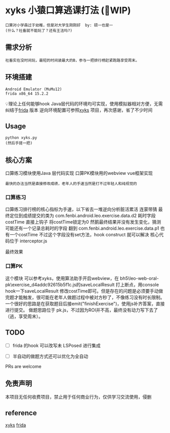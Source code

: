 # xyks 小猿口算逃课打法 (🚧WIP)

```
口算对小学森过于幼稚，但是对大学生刚刚好  by: 硕一也是一
(什么？社畜就不能玩了？还有王法吗?)
```
## 需求分析
```
社畜实在没时间玩，最短的时间装最大的B，参与一把排行榜赶紧跑路享受周末。
```

## 环境搭建
```
Android Emulator (MuMu12)
frida x86_64 15.2.2
```
💡理论上任何能够hook Java层代码的环境均可实现，使用模拟器相对方便，无需纠结于[frida](https://github.com/frida/frida) 版本
逆向环境配置可参照[xyks](https://github.com/xmexg/xyks) 项目，再次感谢，省了不少时间

## Usage
```
python xyks.py
(然后手搓一把)
```

## 核心方案
口算练习模块使用Java 层代码实现
口算PK模块用的webview vue框架实现

```
最快的办法当然是直接修改成绩，老年人的手速当然是打不过年轻人和纯视觉的
```

### 口算练习
口算练习排行榜的核心指标为手速，以下省去一堆逆向分析脏活累活
连蒙带猜 
最终定位到成绩提交的类为 com.fenbi.android.leo.exercise.data.d2
耗时字段 costTime
直接上钩子 将costTime锁定为0
然鹅最终结果并没有发生变化，猜测可能还有一个记录总耗时的字段
翻到 com.fenbi.android.leo.exercise.data.p1 也有一个costTime
不过这个字段没有set方法，hook construct 就可以解决
核心代码位于 interceptor.js

最终效果

### 口算PK
这个模块 可以参考xyks，使用算法助手开启webview，在 bh5\leo-web-oral-pk\exercise_d4addc92615b5f1c.js的saveLocalResult 打上断点，用console hook一下saveLocalResult
修改costTime即可。但是存在的问题是必须要手动做完题才能触发，很可能在老年人做题过程中被对方秒了，不像练习没有时长限制。
一个很好的思路是在获取题目后接emit("finishExercise")，使用js补齐答案，直接进行提交。
做题思路位于 pk.js，不过因为ROI并不高，最终没有动力写下去了（逃，享受周末）。

## TODO

- [ ] frida 的hook 可以改写未 LSPosed 进行集成

- [ ] 半自动的做题方式还可以优化为全自动

PRs are welcome

## 免责声明
本项目无任何收费项目，禁止用于任何商业行为，仅供学习交流使用，侵删

## reference
[xyks](https://github.com/xmexg/xyks)
[frida](https://github.com/frida/frida)
